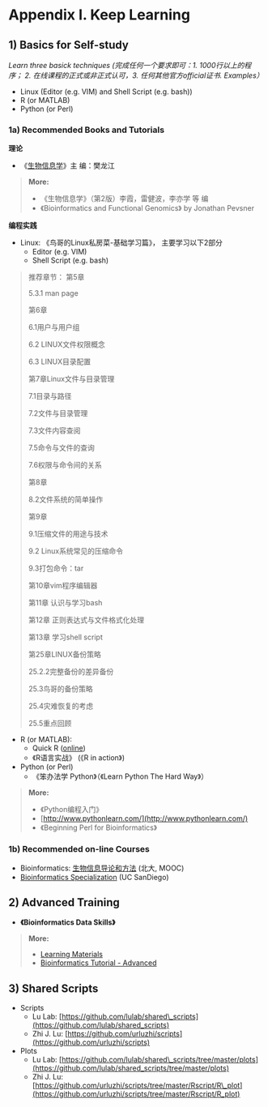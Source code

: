 # Appendix I. Keep Learning

## 1\) Basics for Self-study <a id="self-study"></a>

_Learn three basick techniques \(完成任何一个要求即可：1. 1000行以上的程序； 2. 在线课程的正式或非正式认可，3. 任何其他官方official证书. Examples）_

* Linux \(Editor \(e.g. VIM\) and Shell Script \(e.g. bash\)\)
* R \(or MATLAB\)
* Python \(or Perl\)

### 1a\) Recommended Books and Tutorials <a id="read"></a>

**理论**

* 《[生物信息学](http://ibi.zju.edu.cn/bioinplant/courses/jianyaomulu.htm)》主   编：樊龙江

> **More:**
>
> * 《生物信息学》（第2版）李霞，雷健波，李亦学 等 编
> * 《Bioinformatics and Functional Genomics》 by Jonathan Pevsner

**编程实践**

* Linux: 《鸟哥的Linux私房菜-基础学习篇》， 主要学习以下2部分  
  * Editor \(e.g. VIM\)  
  * Shell Script \(e.g. bash\)

> 推荐章节： 第5章
>
> 5.3.1 man page
>
> 第6章
>
> 6.1用户与用户组
>
> 6.2 LINUX文件权限概念
>
> 6.3 LINUX目录配置
>
> 第7章Linux文件与目录管理
>
> 7.1目录与路径
>
> 7.2文件与目录管理
>
> 7.3文件内容查阅
>
> 7.5命令与文件的查询
>
> 7.6权限与命令间的关系
>
> 第8章
>
> 8.2文件系统的简单操作
>
> 第9章
>
> 9.1压缩文件的用途与技术
>
> 9.2 Linux系统常见的压缩命令
>
> 9.3打包命令：tar
>
> 第10章vim程序编辑器
>
> 第11章 认识与学习bash
>
> 第12章 正则表达式与文件格式化处理
>
> 第13章 学习shell script
>
> 第25章LINUX备份策略
>
> 25.2.2完整备份的差异备份
>
> 25.3鸟哥的备份策略
>
> 25.4灾难恢复的考虑
>
> 25.5重点回顾

* R \(or MATLAB\):
  * Quick R \([online](http://www.statmethods.net/)\)
  * 《R语言实战》 \(《R in action》\)
* Python \(or Perl\)
  * 《笨办法学 Python》（《Learn Python The Hard Way》）

> **More:** 
>
> * 《Python编程入门》
> * [http://www.pythonlearn.com/](http://www.pythonlearn.com/)
> * 《Beginning Perl for Bioinformatics》

### 1b\) Recommended on-line Courses

* Bioinformatics: [生物信息导论和方法](https://www.coursera.org/course/pkubioinfo) \(北大, MOOC\)
* [Bioinformatics Specialization](https://www.coursera.org/specializations/bioinformatics?utm_medium=courseDescripTop) \(UC SanDiego\)

## 2\) Advanced Training <a id="advanced"></a>

* **《Bioinformatics Data Skills》**

> **More:**
>
> * [Learning Materials](https://cloud.tsinghua.edu.cn/d/e63019c19d59449992fc/)
> * [Bioinformatics Tutorial - Advanced](http://lulab.gitbook.io/training)

## 3\) Shared Scripts <a id="share-script"></a>

* Scripts
  * Lu Lab: [https://github.com/lulab/shared\_scripts](https://github.com/lulab/shared_scripts)
  * Zhi J. Lu: [https://github.com/urluzhi/scripts](https://github.com/urluzhi/scripts)
* Plots
  * Lu Lab: [https://github.com/lulab/shared\_scripts/tree/master/plots](https://github.com/lulab/shared_scripts/tree/master/plots)
  * Zhi J. Lu: [https://github.com/urluzhi/scripts/tree/master/Rscript/R\_plot](https://github.com/urluzhi/scripts/tree/master/Rscript/R_plot)

